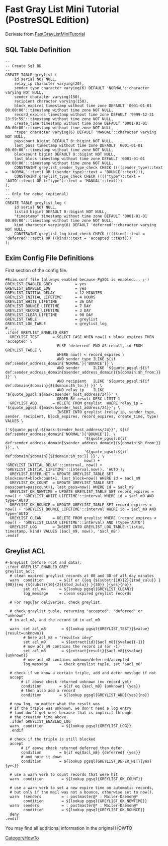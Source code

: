 Fast Gray List Mini Tutorial (PostreSQL Edition)
================================================

Derivate from [FastGrayListMiniTutorial](FastGrayListMiniTutorial)

SQL Table Definition
--------------------

    --
    -- Create Sql BD
    --
    CREATE TABLE greylist (
        id serial NOT NULL,
        relay_ip character varying(20),
        sender_type character varying(6) DEFAULT 'NORMAL'::character varying NOT NULL,
        sender character varying(150),
        recipient character varying(150),
        block_expires timestamp without time zone DEFAULT '0001-01-01 00:00:00'::timestamp without time zone NOT NULL,
        record_expires timestamp without time zone DEFAULT '9999-12-31 23:59:59'::timestamp without time zone NOT NULL,
        create_time timestamp without time zone DEFAULT '0001-01-01 00:00:00'::timestamp without time zone NOT NULL,
        "type" character varying(6) DEFAULT 'MANUAL'::character varying NOT NULL,
        passcount bigint DEFAULT 0::bigint NOT NULL,
        last_pass timestamp without time zone DEFAULT '0001-01-01 00:00:00'::timestamp without time zone NOT NULL,
        blockcount bigint DEFAULT 0::bigint NOT NULL,
        last_block timestamp without time zone DEFAULT '0001-01-01 00:00:00'::timestamp without time zone NOT NULL,
        CONSTRAINT greylist_sender_type_check CHECK ((((sender_type)::text = 'NORMAL'::text) OR ((sender_type)::text = 'BOUNCE'::text))),
        CONSTRAINT greylist_type_check CHECK (((("type")::text = 'AUTO'::text) OR (("type")::text = 'MANUAL'::text)))
    );
    --
    -- Only for debug (optional)
    --
    CREATE TABLE greylist_log (
        id serial NOT NULL,
        listid bigint DEFAULT 0::bigint NOT NULL,
        "timestamp" timestamp without time zone DEFAULT '0001-01-01 00:00:00'::timestamp without time zone NOT NULL,
        kind character varying(8) DEFAULT 'deferred'::character varying NOT NULL,
        CONSTRAINT greylist_log_kind_check CHECK ((((kind)::text = 'deferred'::text) OR ((kind)::text = 'accepted'::text)))
    );

Exim Config File Definitions
----------------------------

First section of the config file.

    #Exim.conf file (allways enabled because PgSQL is enabled... ;-)
    GREYLIST_ENABLED_GREY          = yes
    GREYLIST_ENABLED_LOG           = yes
    GREYLIST_INITIAL_DELAY         = 12 MINUTES
    GREYLIST_INITIAL_LIFETIME      = 4 HOURS
    GREYLIST_WHITE_LIFETIME        = 36 DAY
    GREYLIST_BOUNCE_LIFETIME       = 7 DAY
    GREYLIST_RECORD_LIFETIME       = 3 DAY
    GREYLIST_CLEAR_LIFETIME        = 90 DAY
    GREYLIST_TABLE                 = greylist
    GREYLIST_LOG_TABLE             = greylist_log
    #....
    .ifdef GREYLIST_ENABLED_GREY
      GREYLIST_TEST      = SELECT CASE WHEN now() > block_expires THEN 'accepted' \
                           ELSE 'deferred' END AS result, id FROM GREYLIST_TABLE \
                           WHERE now() < record_expires \
                           AND sender_type ILIKE ${if def:sender_address_domain{'NORMAL'}{'BOUNCE'}} \
                           AND sender      ILIKE '${quote_pgsql:${if def:sender_address_domain{$sender_address_domain}{${domain:$h_from:}} }}' \
                           AND recipient   ILIKE '${quote_pgsql:${if def:domain{$domain}{${domain:$h_to:}} }}' \
                           AND relay_ip    ILIKE '${quote_pgsql:${mask:$sender_host_address/24}}' \
                           ORDER BY result DESC LIMIT 1
      GREYLIST_ADD       = DELETE FROM greylist  WHERE relay_ip = '${quote_pgsql:${mask:$sender_host_address/24}}'; \
                           INSERT INTO greylist (relay_ip, sender_type, sender, recipient, block_expires, record_expires, create_time, type) VALUES \
                           ('${quote_pgsql:${mask:$sender_host_address/24}}', ${if def:sender_address_domain{'NORMAL'}{'BOUNCE'}}, \
                                       '${quote_pgsql:${if def:sender_address_domain{$sender_address_domain}{${domain:$h_from:}} }}', \
                                       '${quote_pgsql:${if def:domain{$domain}{${domain:$h_to:}} }}', \
                                       now() + 'GREYLIST_INITIAL_DELAY'::interval, now() + 'GREYLIST_INITIAL_LIFETIME'::interval,now(), 'AUTO');
      GREYLIST_DEFER_HIT = UPDATE GREYLIST_TABLE SET blockcount=blockcount+1, last_block=now() WHERE id = $acl_m9
      GREYLIST_OK_COUNT  = UPDATE GREYLIST_TABLE SET passcount=passcount+1, last_pass=now() WHERE id = $acl_m9
      GREYLIST_OK_NEWTIME = UPDATE GREYLIST_TABLE SET record_expires = now() + 'GREYLIST_WHITE_LIFETIME'::interval WHERE id = $acl_m9 AND type='AUTO'
      GREYLIST_OK_BOUNCE = UPDATE GREYLIST_TABLE SET record_expires = now() + 'GREYLIST_BOUNCE_LIFETIME'::interval WHERE id = $acl_m9 AND type='AUTO'
      GREYLIST_CLEAN     = DELETE FROM greylist WHERE (record_expires < now() - 'GREYLIST_CLEAR_LIFETIME'::interval) AND (type='AUTO')
      GREYLIST_LOG       = INSERT INTO GREYLIST_LOG_TABLE (listid, timestamp, kind) VALUES ($acl_m9, now(), '$acl_m8')
    .endif

Greylist ACL
------------

    #-GreyList (before rcpt and data):
    .ifdef GREYLIST_ENABLED_GREY
    greylist_acl:
      # clean expired greylist records at 00 and 30 of all day minutes
      warn  condition       = ${if or {{eq {${substr{10}{2}{$tod_zulu}} }{00}}{eq {${substr{10}{2}{$tod_zulu}} }{30}} }{yes}{no}}
            set acl_m4      = ${lookup pgsql{GREYLIST_CLEAN}}
            log_message     = clean expired greylist records

      # For regular deliveries, check greylist.

      # check greylist tuple, returning "accepted", "deferred" or "unknown"
      # in acl_m8, and the record id in acl_m9

      warn  set acl_m8       = ${lookup pgsql{GREYLIST_TEST}{$value}{result=unknown}}
            # here acl_m8 = "result=x id=y"
            set acl_m9       = ${extract{id}{$acl_m8}{$value}{-1}}
            # now acl_m9 contains the record id (or -1)
            set acl_m8       = ${extract{result}{$acl_m8}{$value}{unknown}}
            # now acl_m8 contains unknown/deferred/accepted
            log_message     = check greylist tuple, set '$acl_m8'

      # check if we know a certain triple, add and defer message if not
      accept
           # if above check returned unknown (no record yet)
           condition        = ${if eq {$acl_m8} {unknown} {yes}}
           # then also add a record
           condition        = ${lookup pgsql{GREYLIST_ADD}{yes}{no}}

      # now log, no matter what the result was
      # if the triple was unknown, we don't need a log entry
      # (and don't get one) because that is implicit through
      # the creation time above.
      .ifdef GREYLIST_ENABLED_LOG
      warn  condition        = ${lookup pgsql{GREYLIST_LOG}}
      .endif

      # check if the triple is still blocked
      accept
           # if above check returned deferred then defer
           condition        = ${if eq{$acl_m8} {deferred} {yes}}
           # and note it down
           condition        = ${lookup pgsql{GREYLIST_DEFER_HIT}{yes}{yes}}

      # use a warn verb to count records that were hit
      warn  condition        = ${lookup pgsql{GREYLIST_OK_COUNT}}

      # use a warn verb to set a new expire time on automatic records,
      # but only if the mail was not a bounce, otherwise set to now().
      warn  !senders         = : postmaster@* : Mailer-Daemon@*
            condition        = ${lookup pgsql{GREYLIST_OK_NEWTIME}}
      warn  senders          = : postmaster@* : Mailer-Daemon@*
            condition        = ${lookup pgsql{GREYLIST_OK_BOUNCE}}
      deny
    .endif

You may find all additional information in the original HOWTO

[CategoryHowTo](CategoryHowTo)
